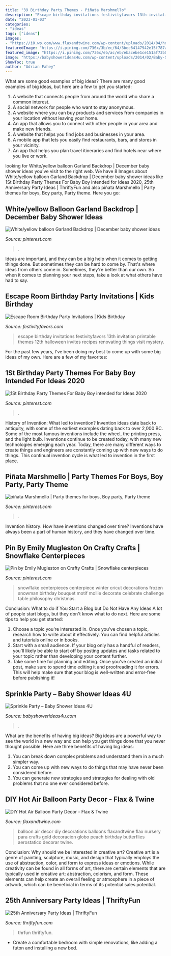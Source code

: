 ```yaml
---
title: "39 Birthday Party Themes - Piñata Marshmello"
description: "Escape birthday invitations festivityfavors 13th invitation printable themes 12th halloween invites recipes renovating things visit mystery"
date: "2023-01-03"
categories:
- "ideas"
tags: ["ideas"]
images:
- "https://i0.wp.com/www.flaxandtwine.com/wp-content/uploads/2014/04/hot-air-balloon-party-decor-9933.jpg?resize=700%2C1050"
featuredImage: "https://i.pinimg.com/736x/3b/ec/64/3bec64147942e15f787a6f7e09733819.jpg"
featured_image: "https://i.pinimg.com/736x/eb/ac/eb/ebacebe1ce151af73b00ed27ae9c5f92--snowflake-centerpieces-winter-centerpieces.jpg"
image: "https://babyshowerideas4u.com/wp-content/uploads/2014/02/Baby-Sprinkle-Party.jpg"
ShowToc: true
author: "Adrian Fahey"
---
```



What are some good examples of big ideas?
There are many good examples of big ideas, but here are a few to get you started:
1. A website that connects people from around the world who share a common interest. 
2. A social network for people who want to stay anonymous. 
3. A website where you can buy products and services from companies in your location without leaving your home. 
4. An app that allows you to connect with other people in your area and make new friends. 
5. A website that helps you find jobs and businesses in your area. 
6. A mobile app that lets you easily find restaurants, bars, and stores in your vicinity. 
7. An app that helps you plan travel itineraries and find hotels near where you live or work.

	

		
looking for White/yellow balloon Garland Backdrop | December baby shower ideas you've visit to the right web. We have 8 Images about White/yellow balloon Garland Backdrop | December baby shower ideas like 1St Birthday Party Themes For Baby Boy intended for Ideas 2020, 25th Anniversary Party Ideas | ThriftyFun and also piñata Marshmello | Party themes for boys, Boy party, Party theme. Here you go:
		
    
## White/yellow Balloon Garland Backdrop | December Baby Shower Ideas

<img loading=lazy src="https://i.pinimg.com/736x/3b/ec/64/3bec64147942e15f787a6f7e09733819.jpg" onerror="this.onerror=null;this.src='https://tse2.mm.bing.net/th?id=OIP.WfjxWTb6b1fnSCHDlxdLegHaJ4&amp;pid=15.1';" alt="White/yellow balloon Garland Backdrop | December baby shower ideas">

_Source: pinterest.com_

>. 

	

Ideas are important, and they can be a big help when it comes to getting things done. But sometimes they can be hard to come by. That's where ideas from others come in. Sometimes, they're better than our own. So when it comes to planning your next steps, take a look at what others have had to say.

    
## Escape Room Birthday Party Invitations | Kids Birthday

<img loading=lazy src="https://www.festivityfavors.com/images/large/escaperoominvitation.jpg" onerror="this.onerror=null;this.src='https://tse1.mm.bing.net/th?id=OIP.R9ohnFi2eK03uLUwnqvQDwAAAA&amp;pid=15.1';" alt="Escape Room Birthday Party Invitations | Kids Birthday">

_Source: festivityfavors.com_

>escape birthday invitations festivityfavors 13th invitation printable themes 12th halloween invites recipes renovating things visit mystery. 

	

For the past few years, I've been doing my best to come up with some big ideas of my own. Here are a few of my favorites: 

    
## 1St Birthday Party Themes For Baby Boy Intended For Ideas 2020

<img loading=lazy src="https://i.pinimg.com/736x/50/b1/26/50b126afa91e2d8f7fe86bd844b62623.jpg" onerror="this.onerror=null;this.src='https://tse4.mm.bing.net/th?id=OIP.lWBn_4MofdfVl0gpDz8jDQHaJ3&amp;pid=15.1';" alt="1St Birthday Party Themes For Baby Boy intended for Ideas 2020">

_Source: pinterest.com_

>. 

	

History of Invention: What led to invention?
Invention ideas date back to antiquity, with some of the earliest examples dating back to over 2,000 BC. Some of the most famous inventions include the wheel, the printing press, and the light bulb. Inventions continue to be created today, with many new technologies emerging each year. Today, there are many different ways to create things and engineers are constantly coming up with new ways to do things. This continual invention cycle is what led to invention in the first place.

    
## Piñata Marshmello | Party Themes For Boys, Boy Party, Party Theme

<img loading=lazy src="https://i.pinimg.com/736x/92/1d/0a/921d0a797ac6a29034e952938dbf5180.jpg" onerror="this.onerror=null;this.src='https://tse4.mm.bing.net/th?id=OIP.LSvkXLYgakE9zFmtjFIO5AHaLJ&amp;pid=15.1';" alt="piñata Marshmello | Party themes for boys, Boy party, Party theme">

_Source: pinterest.com_

>. 

	

Invention history: How have inventions changed over time?
Inventions have always been a part of human history, and they have changed over time.

    
## Pin By Emily Mugleston On Crafty Crafts | Snowflake Centerpieces

<img loading=lazy src="https://i.pinimg.com/736x/eb/ac/eb/ebacebe1ce151af73b00ed27ae9c5f92--snowflake-centerpieces-winter-centerpieces.jpg" onerror="this.onerror=null;this.src='https://tse3.mm.bing.net/th?id=OIP.YReFbFLSHsTt8VCy9SmZUQHaJ3&amp;pid=15.1';" alt="Pin by Emily Mugleston on Crafty Crafts | Snowflake centerpieces">

_Source: pinterest.com_

>snowflake centerpieces centerpiece winter cricut decorations frozen snowman birthday bouquet motif mollie decorate celebrate challenge table philosophy christmas. 

	

Conclusion: What to do if You Start a Blog but Do Not Have Any Ideas
A lot of people start blogs, but they don't know what to do next. Here are some tips to help you get started: 
1) Choose a topic you're interested in. Once you've chosen a topic, research how to write about it effectively. You can find helpful articles and tutorials online or in books.
2) Start with a small audience. If your blog only has a handful of readers, you'll likely be able to start off by posting updates and tasks related to your topic rather than developing your content further. 
3) Take some time for planning and editing. Once you've created an initial post, make sure to spend time editing it and proofreading it for errors. This will help make sure that your blog is well-written and error-free before publishing it!

    
## Sprinkle Party – Baby Shower Ideas 4U

<img loading=lazy src="https://babyshowerideas4u.com/wp-content/uploads/2014/02/Baby-Sprinkle-Party.jpg" onerror="this.onerror=null;this.src='https://tse3.mm.bing.net/th?id=OIP.we23DYlOavcQUb_hQciecAHaLZ&amp;pid=15.1';" alt="Sprinkle Party – Baby Shower Ideas 4U">

_Source: babyshowerideas4u.com_

>. 

	

What are the benefits of having big ideas?
Big ideas are a powerful way to see the world in a new way and can help you get things done that you never thought possible. Here are three benefits of having big ideas: 
1. You can break down complex problems and understand them in a much simpler way. 
2. You can come up with new ways to do things that may have never been considered before. 
3. You can generate new strategies and strategies for dealing with old problems that no one ever considered before.

    
## DIY Hot Air Balloon Party Decor - Flax &amp; Twine

<img loading=lazy src="https://i0.wp.com/www.flaxandtwine.com/wp-content/uploads/2014/04/hot-air-balloon-party-decor-9933.jpg?resize=700%2C1050" onerror="this.onerror=null;this.src='https://tse2.mm.bing.net/th?id=OIP.p3NBj_DgacgEMo_gaEOx7gHaLH&amp;pid=15.1';" alt="DIY Hot Air Balloon Party Decor - Flax &amp; Twine">

_Source: flaxandtwine.com_

>balloon air decor diy decorations balloons flaxandtwine flax nursery para crafts gold decoracion globo peach birthday butterflies aerostatico decorar twine. 

	

Conclusion: Why should we be interested in creative art?
Creative art is a genre of painting, sculpture, music, and design that typically employs the use of abstraction, color, and form to express ideas or emotions. While creativity can be found in all forms of art, there are certain elements that are typically used in creative art: abstraction, colorism, and form. These elements can help create an overall feeling or atmosphere in a piece of artwork, which can be beneficial in terms of its potential sales potential.

    
## 25th Anniversary Party Ideas | ThriftyFun

<img loading=lazy src="https://img.thrfun.com/img/003/237/memorytree2_l.jpg" onerror="this.onerror=null;this.src='https://tse2.mm.bing.net/th?id=OIP.J5vKZ4D_9nKikcJH1wBDrgHaKu&amp;pid=15.1';" alt="25th Anniversary Party Ideas | ThriftyFun">

_Source: thriftyfun.com_

>thrfun thriftyfun. 

	

- Create a comfortable bedroom with simple renovations, like adding a futon and installing a new bed. 

